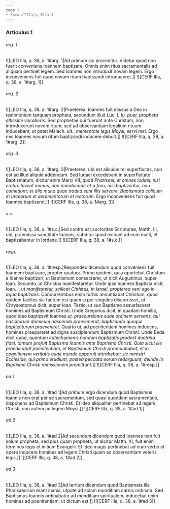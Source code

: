 ```yaml
---
tags : 
- Summa/IIIa/q.38/a.1
---
```


### Articulus 1

###### arg. 1
![[LEO IIIa, q. 38, a. 1#arg. 1|Ad primum sic proceditur. Videtur quod non fuerit conveniens Ioannem baptizare. Omnis enim ritus sacramentalis ad aliquam pertinet legem. Sed Ioannes non introduxit novam legem. Ergo inconveniens fuit quod novum ritum baptizandi introduceret.]]
![[CERF IIIa, q. 38, a. 1#arg. 1]]

###### arg. 2
![[LEO IIIa, q. 38, a. 1#arg. 2|Praeterea, Ioannes fuit missus a Deo in testimonium tanquam propheta, secundum illud Luc. I, *tu, puer, propheta altissimi vocaberis*. Sed prophetae qui fuerunt ante Christum, non introduxerunt novum ritum, sed ad observantiam legalium rituum inducebant, ut patet Malach. ult., *mementote legis Moysi, servi mei*. Ergo nec Ioannes novum ritum baptizandi inducere debuit.]]
![[CERF IIIa, q. 38, a. 1#arg. 2]]

###### arg. 3
![[LEO IIIa, q. 38, a. 1#arg. 3|Praeterea, ubi est alicuius rei superfluitas, non est ad illud aliquid addendum. Sed Iudaei excedebant in superfluitate Baptismatum, dicitur enim Marci VII, quod *Pharisaei, et omnes Iudaei, nisi crebro lavent manus, non manducant; et a foro, nisi baptizentur, non comedunt; et alia multa quae tradita sunt illis servare, Baptismata calicum et urceorum et aeramentorum et lectorum*. Ergo inconveniens fuit quod Ioannes baptizaret.]]
![[CERF IIIa, q. 38, a. 1#arg. 3]]

###### s.c.
![[LEO IIIa, q. 38, a. 1#s.c.|Sed contra est auctoritas Scripturae, Matth. III, ubi, praemissa sanctitate Ioannis, subditur quod exibant ad eum multi, et baptizabantur in Iordane.]]
![[CERF IIIa, q. 38, a. 1#s.c.]]

###### resp.
![[LEO IIIa, q. 38, a. 1#resp.|Respondeo dicendum quod conveniens fuit Ioannem baptizare, propter quatuor. Primo quidem, quia oportebat Christum a Ioanne baptizari, ut Baptismum consecraret, ut dicit Augustinus, super Ioan. Secundo, ut Christus manifestaretur. Unde ipse Ioannes Baptista dicit, Ioan. I, *ut manifestetur, scilicet Christus, in Israel, propterea veni ego in aqua baptizans*. Concurrentibus enim turbis annuntiabat Christum, quod quidem facilius sic factum est quam si per singulos discurrisset, ut Chrysostomus dicit, super Ioan. Tertio, ut suo Baptismo assuefaceret homines ad Baptismum Christi. Unde Gregorius dicit, in quadam homilia, quod ideo baptizavit Ioannes *ut, praecursionis suae ordinem servans, qui nasciturum dominum nascendo praevenerat, baptizando quoque baptizaturum praeveniret*. Quarto ut, ad poenitentiam homines inducens, homines praepararet ad digne suscipiendum Baptismum Christi. Unde Beda dicit quod, *quantum catechumenis nondum baptizatis prodest doctrina fidei, tantum profuit Baptisma Ioannis ante Baptisma Christi. Quia sicut ille praedicabat poenitentiam, et Baptismum Christi praenuntiabat, et in cognitionem veritatis quae mundo apparuit attrahebat; sic ministri Ecclesiae, qui primo erudiunt, postea peccata eorum redarguunt, deinde in Baptismo Christi remissionem promittunt*.]]
![[CERF IIIa, q. 38, a. 1#resp.]]

###### ad 1
![[LEO IIIa, q. 38, a. 1#ad 1|Ad primum ergo dicendum quod Baptismus Ioannis non erat per se sacramentum, sed quasi quoddam sacramentale, disponens ad Baptismum Christi. Et ideo aliqualiter pertinebat ad legem Christi, non autem ad legem Moysi.]]
![[CERF IIIa, q. 38, a. 1#ad 1]]

###### ad 2
![[LEO IIIa, q. 38, a. 1#ad 2|Ad secundum dicendum quod Ioannes non fuit solum propheta, sed plus quam propheta, ut dicitur Matth. XI, fuit enim terminus legis et initium Evangelii. Et ideo magis pertinebat ad eum verbo et opere inducere homines ad legem Christi quam ad observantiam veteris legis.]]
![[CERF IIIa, q. 38, a. 1#ad 2]]

###### ad 3
![[LEO IIIa, q. 38, a. 1#ad 3|Ad tertium dicendum quod Baptismata illa Pharisaeorum erant inania, utpote ad solam munditiam carnis ordinata. Sed Baptismus Ioannis ordinabatur ad munditiam spiritualem, inducebat enim homines ad poenitentiam, ut dictum est.]]
![[CERF IIIa, q. 38, a. 1#ad 3]]

